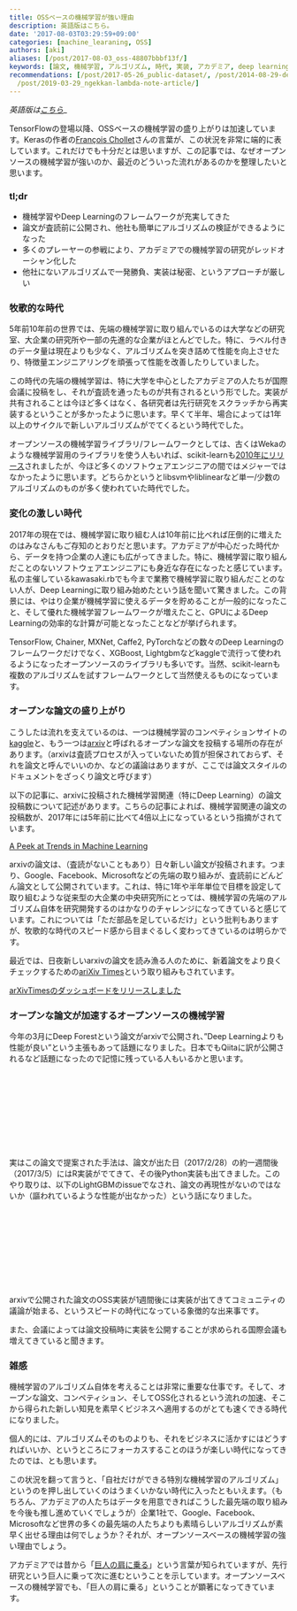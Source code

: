```yaml
---
title: OSSベースの機械学習が強い理由
description: 英語版はこちら。
date: '2017-08-03T03:29:59+09:00'
categories: [machine_learaning, OSS]
authors: [aki]
aliases: [/post/2017-08-03_oss-48807bbbf13f/]
keywords: [論文, 機械学習, アルゴリズム, 時代, 実装, アカデミア, deep learning, 投稿, 先端, フレームワーク]
recommendations: [/post/2017-05-26_public-dataset/, /post/2014-08-29-detafen-xi-henoxiang-kihe-ifang-machine-learning-casual-talks-number-2wokai-cui-simasita-number-mlct/,
  /post/2019-03-29_ngekkan-lambda-note-article/]
---
```


_英語版は_[_こちら_](https://chezo.uno/blog/2017-08-03_why-oss-based-machine-learning-is-good-3ab45a1a5e52/)_

TensorFlowの登場以降、OSSベースの機械学習の盛り上がりは加速しています。Kerasの作者の[François Chollet](https://twitter.com/fchollet)さんの言葉が、この状況を非常に端的に表しています。これだけでも十分だとは思いますが、この記事では、なぜオープンソースの機械学習が強いのか、最近のどういった流れがあるのかを整理したいと思います。

### tl;dr

*   機械学習やDeep Learningのフレームワークが充実してきた
*   論文が査読前に公開され、他社も簡単にアルゴリズムの検証ができるようになった
*   多くのプレーヤーの参戦により、アカデミアでの機械学習の研究がレッドオーシャン化した
*   他社にないアルゴリズムで一発勝負、実装は秘密、というアプローチが厳しい

### 牧歌的な時代

5年前10年前の世界では、先端の機械学習に取り組んでいるのは大学などの研究室、大企業の研究所や一部の先進的な企業がほとんどでした。特に、ラベル付きのデータ量は現在よりも少なく、アルゴリズムを突き詰めて性能を向上させたり、特徴量エンジニアリングを頑張って性能を改善したりしていました。

この時代の先端の機械学習は、特に大学を中心としたアカデミアの人たちが国際会議に投稿をし、それが査読を通ったものが共有されるという形でした。実装が共有されることは今ほど多くはなく、各研究者は先行研究をスクラッチから再実装するということが多かったように思います。早くて半年、場合によっては1年以上のサイクルで新しいアルゴリズムがでてくるという時代でした。

オープンソースの機械学習ライブラリ/フレームワークとしては、古くはWekaのような機械学習用のライブラリを使う人もいれば、scikit-learnも[2010年にリリース](https://en.wikipedia.org/wiki/Scikit-learn)されましたが、今ほど多くのソフトウェアエンジニアの間ではメジャーではなかったように思います。どちらかというとlibsvmやliblinearなど単一/少数のアルゴリズムのものが多く使われていた時代でした。

### 変化の激しい時代

2017年の現在では、機械学習に取り組む人は10年前に比べれば圧倒的に増えたのはみなさんもご存知のとおりだと思います。アカデミアが中心だった時代から、データを持つ企業の人達にも広がってきました。特に、機械学習に取り組んだことのないソフトウェアエンジニアにも身近な存在になったと感じています。私の主催しているkawasaki.rbでも今まで業務で機械学習に取り組んだことのない人が、Deep Learningに取り組み始めたという話を聞いて驚きました。この背景には、やはり企業が機械学習に使えるデータを貯めることが一般的になったこと、そして優れた機械学習フレームワークが増えたこと、GPUによるDeep Learningの効率的な計算が可能となったことなどが挙げられます。

TensorFlow, Chainer, MXNet, Caffe2, PyTorchなどの数々のDeep Learningのフレームワークだけでなく、XGBoost, Lightgbmなどkaggleで流行って使われるようになったオープンソースのライブラリも多いです。当然、scikit-learnも複数のアルゴリズムを試すフレームワークとして当然使えるものになっています。

### オープンな論文の盛り上がり

こうしたは流れを支えているのは、一つは機械学習のコンペティションサイトの[kaggle](https://www.kaggle.com/)と、もう一つは[arxiv](https://arxiv.org/)と呼ばれるオープンな論文を投稿する場所の存在があります。（arxivは査読プロセスが入っていないため質が担保されておらず、それを論文と呼んでいいのか、などの議論はありますが、ここでは論文スタイルのドキュメントをざっくり論文と呼びます）

以下の記事に、arxivに投稿された機械学習関連（特にDeep Learning）の論文投稿数について記述があります。こちらの記事によれば、機械学習関連の論文の投稿数が、2017年には5年前に比べて4倍以上になっているという指摘がされています。

<script async src="https://static.medium.com/embed.js"></script><a class="m-story" href="https://karpathy.medium.com/a-peek-at-trends-in-machine-learning-ab8a1085a106">A Peek at Trends in Machine Learning</a>

arxivの論文は、（査読がないこともあり）日々新しい論文が投稿されます。つまり、Google、Facebook、Microsoftなどの先端の取り組みが、査読前にどんどん論文として公開されています。これは、特に1年や半年単位で目標を設定して取り組むような従来型の大企業の中央研究所にとっては、機械学習の先端のアルゴリズム自体を研究開発するのはかなりのチャレンジになってきていると感じています。これについては「ただ部品を足しているだけ」という批判もありますが、牧歌的な時代のスピード感から目まぐるしく変わってきているのは明らかです。

最近では、日夜新しいarxivの論文を読み漁る人のために、新着論文をより良くチェックするための[ariXiv Times](https://arxivtimes.herokuapp.com/)という取り組みもされています。

<script async src="https://static.medium.com/embed.js"></script><a class="m-story" href="https://medium.com/@arxivtimes/arxivtimes%E3%81%AE%E3%83%80%E3%83%83%E3%82%B7%E3%83%A5%E3%83%9C%E3%83%BC%E3%83%89%E3%82%92%E3%83%AA%E3%83%AA%E3%83%BC%E3%82%B9%E3%81%97%E3%81%BE%E3%81%97%E3%81%9F-4f2f7190b7e8">arXivTimesのダッシュボードをリリースしました</a>

### オープンな論文が加速するオープンソースの機械学習

今年の3月にDeep Forestという論文がarxivで公開され、”Deep Learningよりも性能が良い”という主張もあって話題になりました。日本でもQiitaに訳が公開されるなど話題になったので記憶に残っている人もいるかと思います。

<div class="iframely-embed"><div class="iframely-responsive" style="height: 140px; padding-bottom: 0;"><a href="https://arxiv.org/abs/1702.08835v4" data-iframely-url="//cdn.iframe.ly/kjxpnMP"></a></div></div><script async src="//cdn.iframe.ly/embed.js" charset="utf-8"></script>

実はこの論文で提案された手法は、論文が出た日（2017/2/28）の約一週間後（2017/3/5）にはR実装がでてきて、その後Python実装も出てきました。このやり取りは、以下のLightGBMのissueでなされ、論文の再現性がないのではないか（謳われているような性能が出なかった）という話になりました。

<div class="iframely-embed"><div class="iframely-responsive" style="height: 140px; padding-bottom: 0;"><a href="https://github.com/microsoft/LightGBM/issues/331" data-iframely-url="//cdn.iframe.ly/bve0cNQ?card=small"></a></div></div><script async src="//cdn.iframe.ly/embed.js" charset="utf-8"></script>

arxivで公開された論文のOSS実装が1週間後には実装が出てきてコミュニティの議論が始まる、というスピードの時代になっている象徴的な出来事です。

また、会議によっては論文投稿時に実装を公開することが求められる国際会議も増えてきていると聞きます。

### 雑感

機械学習のアルゴリズム自体を考えることは非常に重要な仕事です。そして、オープンな論文、コンペティション、そしてOSS化されるという流れの加速、そこから得られた新しい知見を素早くビジネスへ適用するのがとても速くできる時代になりました。

個人的には、アルゴリズムそのものよりも、それをビジネスに活かすにはどうすればいいか、というところにフォーカスすることのほうが楽しい時代になってきたのでは、とも思います。

この状況を翻って言うと、「自社だけができる特別な機械学習のアルゴリズム」というのを押し出していくのはうまくいかない時代に入ったともいえます。（もちろん、アカデミアの人たちはデータを用意できればこうした最先端の取り組みを今後も推し進めていくでしょうが）企業1社で、Google、Facebook、Microsoftなど世界の多くの最先端の人たちよりも素晴らしいアルゴリズムが素早く出せる理由は何でしょうか？それが、オープンソースベースの機械学習の強い理由でしょう。

アカデミアでは昔から「[巨人の肩に乗る](https://ja.wikipedia.org/wiki/%E5%B7%A8%E4%BA%BA%E3%81%AE%E8%82%A9%E3%81%AE%E4%B8%8A)」という言葉が知られていますが、先行研究という巨人に乗って次に進むということを示しています。オープンソースベースの機械学習でも、「巨人の肩に乗る」ということが顕著になってきています。

